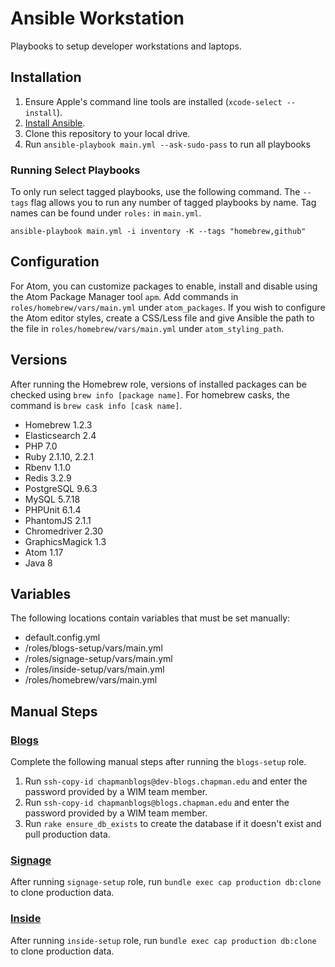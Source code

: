 # Ansible Workstation
Playbooks to setup developer workstations and laptops.


## Installation

  1. Ensure Apple's command line tools are installed (`xcode-select --install`).
  2. [Install Ansible](http://docs.ansible.com/intro_installation.html).
  3. Clone this repository to your local drive.
  4. Run `ansible-playbook main.yml --ask-sudo-pass` to run all playbooks

### Running Select Playbooks

To only run select tagged playbooks, use the following command. The `--tags` flag allows you to run any number of tagged playbooks by name. Tag names can be found under `roles:` in `main.yml`.

    ansible-playbook main.yml -i inventory -K --tags "homebrew,github"

## Configuration
For Atom, you can customize packages to enable, install and disable using the Atom Package Manager tool `apm`. Add commands in `roles/homebrew/vars/main.yml` under `atom_packages`. If you wish to configure the Atom editor styles, create a CSS/Less file and give Ansible the path to the file in `roles/homebrew/vars/main.yml` under `atom_styling_path`.

## Versions

After running the Homebrew role, versions of installed packages can be checked using `brew info [package name]`. For homebrew casks, the command is `brew cask info [cask name]`.

- Homebrew 1.2.3
- Elasticsearch 2.4
- PHP 7.0
- Ruby 2.1.10, 2.2.1
- Rbenv 1.1.0
- Redis 3.2.9
- PostgreSQL 9.6.3
- MySQL 5.7.18
- PHPUnit 6.1.4
- PhantomJS 2.1.1
- Chromedriver 2.30
- GraphicsMagick 1.3
- Atom 1.17
- Java 8

## Variables

The following locations contain variables that must be set manually:

- default.config.yml
- /roles/blogs-setup/vars/main.yml
- /roles/signage-setup/vars/main.yml
- /roles/inside-setup/vars/main.yml
- /roles/homebrew/vars/main.yml

## Manual Steps

### [Blogs](https://github.com/chapmanu/blogs)

Complete the following manual steps after running the `blogs-setup` role.
	
1. Run `ssh-copy-id chapmanblogs@dev-blogs.chapman.edu` and enter the password provided by a WIM team member.
2. Run `ssh-copy-id chapmanblogs@blogs.chapman.edu` and enter the password provided by a WIM team member.
3. Run `rake ensure_db_exists` to create the database if it doesn't exist and pull production data.

### [Signage](https://github.com/chapmanu/signage)

After running `signage-setup` role, run `bundle exec cap production db:clone` to clone production data.

### [Inside](https://github.com/chapmanu/inside)

After running `inside-setup` role, run `bundle exec cap production db:clone` to clone production data.
